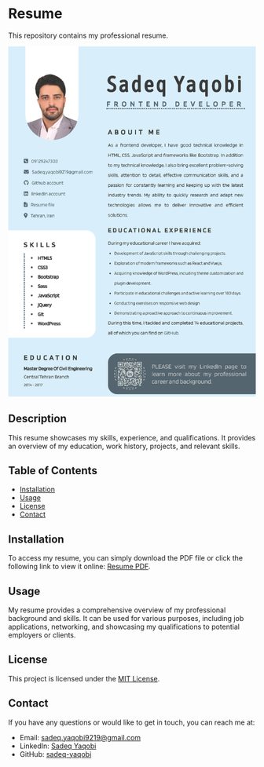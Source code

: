# Resume

This repository contains my professional resume.

<div align="center">
  <img src="assets/images/sedeq-yaqobi-resume.png" alt="Image Description">
</div>

## Description

This resume showcases my skills, experience, and qualifications. It provides an overview of my education, work history, projects, and relevant skills.

## Table of Contents

- [Installation](#installation)
- [Usage](#usage)
- [License](#license)
- [Contact](#contact)

## Installation

To access my resume, you can simply download the PDF file or click the following link to view it online: [Resume PDF](assets/doc/sedeq-yaqobi-resume-LS.pdf).

## Usage

My resume provides a comprehensive overview of my professional background and skills. It can be used for various purposes, including job applications, networking, and showcasing my qualifications to potential employers or clients.

## License

This project is licensed under the [MIT License](https://opensource.org/licenses/MIT).

## Contact

If you have any questions or would like to get in touch, you can reach me at:

- Email: sadeq.yaqobi9219@gmail.com
- LinkedIn: [Sadeq Yaqobi](https://www.linkedin.com/in/sadeq-yaqobi)
- GitHub: [sadeq-yaqobi](https://github.com/sadeq-yaqobi)